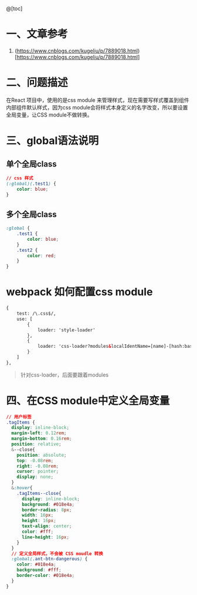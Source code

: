 @[toc]

# 一、文章参考
1. (https://www.cnblogs.com/kugeliu/p/7889018.html)[https://www.cnblogs.com/kugeliu/p/7889018.html]

# 二、问题描述
在React 项目中，使用的是css module 来管理样式，现在需要写样式覆盖到组件内部组件默认样式，因为css module会将样式本身定义的名字改变，所以要设置全局变量，让CSS module不做转换。

# 三、global语法说明

## 单个全局class
```css
// css 样式
(:global)(.test1) {
    color: blue;
}
```

## 多个全局class
```css
:global {
    .test1 {
        color: blue;
    }
    .test2 {
        color: red;
    }
}
```

# webpack 如何配置css module
```xml
{
    test: /\.css$/,
    use: [
        {
            loader: 'style-loader'
        },
        {
            loader: 'css-loader?modules&localIdentName=[name]-[hash:base64:5]'
        }
    ]
},
```
> 针对css-loader，后面要跟着modules

# 四、在CSS module中定义全局变量

```css
// 用户标签
.tagItems {
  display: inline-block;
  margin-left: 0.12rem;
  margin-bottom: 0.16rem;
  position: relative;
  &--close{
    position: absolute;
    top: -0.08rem;
    right: -0.08rem;
    cursor: pointer;
    display: none;
  }
  &:hover{
    .tagItems--close{
      display: inline-block;
      background: #018e4a;
      border-radius: 8px;
      width: 16px;
      height: 16px;
      text-align: center;
      color: #fff;
      line-height: 16px;
    }
  }
  // 定义全局样式，不会被 CSS moudle 转换
  :global(.ant-btn-dangerous) {
    color: #018e4a;
    background: #fff;
    border-color: #018e4a;
  }
}
```
